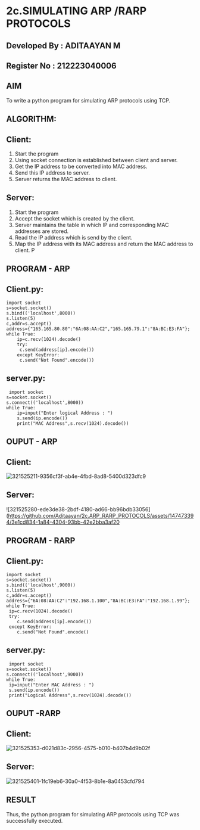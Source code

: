 # 2c.SIMULATING ARP /RARP PROTOCOLS

## Developed By : ADITAAYAN M
## Register No  : 212223040006

## AIM
To write a python program for simulating ARP protocols using TCP.
## ALGORITHM:
## Client:
1. Start the program
2. Using socket connection is established between client and server.
3. Get the IP address to be converted into MAC address.
4. Send this IP address to server.
5. Server returns the MAC address to client.
## Server:
1. Start the program
2. Accept the socket which is created by the client.
3. Server maintains the table in which IP and corresponding MAC addresses are
stored.
4. Read the IP address which is send by the client.
5. Map the IP address with its MAC address and return the MAC address to client.
P
## PROGRAM - ARP
## Client.py:
```
import socket
s=socket.socket()
s.bind(('localhost',8000))
s.listen(5)
c,addr=s.accept()
address={"165.165.80.80":"6A:08:AA:C2","165.165.79.1":"8A:BC:E3:FA"};
while True:
    ip=c.recv(1024).decode()
    try:
     c.send(address[ip].encode())
    except KeyError:
     c.send("Not Found".encode())
```

## server.py:
```
 import socket
s=socket.socket()
s.connect(('localhost',8000))
while True:
    ip=input("Enter logical Address : ")
    s.send(ip.encode())
    print("MAC Address",s.recv(1024).decode())
```
## OUPUT - ARP
## Client:
![321525211-9356cf3f-ab4e-4fbd-8ad8-5400d323dfc9](https://github.com/Aditaayan/2c.ARP_RARP_PROTOCOLS/assets/147473394/08406c99-cd3e-4579-b19c-74107af17975)
## Server:
![321525280-ede3de38-2bdf-4180-ad66-bb96bdb33056](https://github.com/Aditaayan/2c.ARP_RARP_PROTOCOLS/assets/147473394/3e1cd834-1a84-4304-93bb-42e2bba3af20


## PROGRAM - RARP
## Client.py:
```
import socket
s=socket.socket()
s.bind(('localhost',9000))
s.listen(5)
c,addr=s.accept()
address={"6A:08:AA:C2":"192.168.1.100","8A:BC:E3:FA":"192.168.1.99"};
while True:
 ip=c.recv(1024).decode()
 try:
    c.send(address[ip].encode())
 except KeyError:
    c.send("Not Found".encode()
```

## server.py:
```
 import socket
s=socket.socket()
s.connect(('localhost',9000))
while True:
 ip=input("Enter MAC Address : ")
 s.send(ip.encode())
 print("Logical Address",s.recv(1024).decode())
 ```
## OUPUT -RARP
## Client:
![321525353-d021d83c-2956-4575-b010-b407b4d9b02f](https://github.com/Aditaayan/2c.ARP_RARP_PROTOCOLS/assets/147473394/5e84f197-0109-41da-b571-0cf4946de88f)


## Server:
![321525401-1fc19eb6-30a0-4f53-8b1e-8a0453cfd794](https://github.com/Aditaayan/2c.ARP_RARP_PROTOCOLS/assets/147473394/5f72b89a-ab21-4eff-baf4-c3b55dae0aba)

## RESULT
Thus, the python program for simulating ARP protocols using TCP was successfully 
executed.
